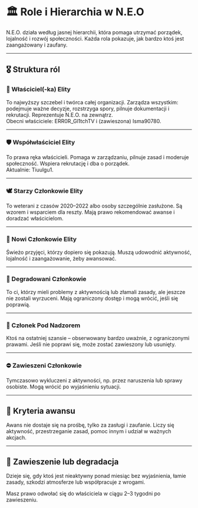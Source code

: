 # 🏛️ Role i Hierarchia w N.E.O

N.E.O. działa według jasnej hierarchii, która pomaga utrzymać porządek, lojalność i rozwój społeczności. Każda rola pokazuje, jak bardzo ktoś jest zaangażowany i zaufany.

---

## 🎖️ Struktura ról

### 👑 Właściciel(-ka) Elity  
To najwyższy szczebel i twórca całej organizacji. Zarządza wszystkim: podejmuje ważne decyzje, rozstrzyga spory, pilnuje dokumentacji i rekrutacji. Reprezentuje N.E.O. na zewnątrz.  
Obecni właściciele: ERR0R_Gl1tchTV i (zawieszona) Isma90780.

---

### 🛡️ Współwłaściciel Elity  
To prawa ręka właścicieli. Pomaga w zarządzaniu, pilnuje zasad i moderuje społeczność. Wspiera rekrutację i dba o porządek.  
Aktualnie: Tiuulgu1.

---

### 🕊️ Starzy Członkowie Elity  
To weterani z czasów 2020–2022 albo osoby szczególnie zasłużone. Są wzorem i wsparciem dla reszty. Mają prawo rekomendować awanse i doradzać właścicielom.

---

### 🌱 Nowi Członkowie Elity  
Świeżo przyjęci, którzy dopiero się pokazują. Muszą udowodnić aktywność, lojalność i zaangażowanie, żeby awansować.

---

### 🔻 Degradowani Członkowie  
To ci, którzy mieli problemy z aktywnością lub złamali zasady, ale jeszcze nie zostali wyrzuceni. Mają ograniczony dostęp i mogą wrócić, jeśli się poprawią.

---

### 🚫 Członek Pod Nadzorem  
Ktoś na ostatniej szansie – obserwowany bardzo uważnie, z ograniczonymi prawami. Jeśli nie poprawi się, może zostać zawieszony lub usunięty.

---

### ⛔ Zawieszeni Członkowie  
Tymczasowo wykluczeni z aktywności, np. przez naruszenia lub sprawy osobiste. Mogą wrócić po wyjaśnieniu sytuacji.

---

## 🔺 Kryteria awansu

Awans nie dostaje się na prośbę, tylko za zasługi i zaufanie. Liczy się aktywność, przestrzeganie zasad, pomoc innym i udział w ważnych akcjach.

---

## 🔻 Zawieszenie lub degradacja

Dzieje się, gdy ktoś jest nieaktywny ponad miesiąc bez wyjaśnienia, łamie zasady, szkodzi atmosferze lub współpracuje z wrogami.

Masz prawo odwołać się do właściciela w ciągu 2–3 tygodni po zawieszeniu.

